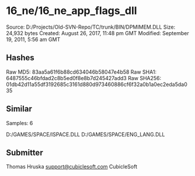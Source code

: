 16_ne/16_ne_app_flags_dll
=========================

Source:  D:/Projects/Old-SVN-Repo/TC/trunk/BIN/DPMIMEM.DLL
Size:  24,932 bytes
Created:  August 26, 2017, 11:48 pm GMT
Modified:  September 19, 2011, 5:56 am GMT

Hashes
------

Raw MD5:  83aa5a61f6b88cd634046b58047e4b58
Raw SHA1:  6487555c46bfdad2c8b5ed0f8e8b7d245427add3
Raw SHA256:  01db42d11a55df3192685c3161d880d973460886cf6f32a0b1a0ec2eda5da035

Similar
-------

Samples:  6

D:/GAMES/SPACE/ISPACE.DLL
D:/GAMES/SPACE/ENG_LANG.DLL

Submitter
---------

Thomas Hruska
support@cubiclesoft.com
CubicleSoft
